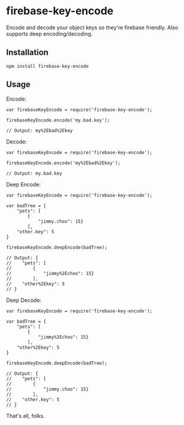 # firebase-key-encode
Encode and decode your object keys so they're firebase friendly. Also supports deep encoding/decoding.

## Installation

    npm install firebase-key-encode

## Usage

Encode:

    var firebaseKeyEncode = require('firebase-key-encode');

    firebaseKeyEncode.encode('my.bad.key');

    // Output: my%2Ebad%2Ekey

Decode:

    var firebaseKeyEncode = require('firebase-key-encode');

    firebaseKeyEncode.encode('my%2Ebad%2Ekey');

    // Output: my.bad.key

Deep Encode:

    var firebaseKeyEncode = require('firebase-key-encode');

    var badTree = {
        "pets": [
            {
                "jimmy.choo": 15}
            ],
        "other.key": 5
    }

    firebaseKeyEncode.deepEncode(badTree);

    // Output: {
    //    "pets": [
    //        {
    //            "jimmy%2Echoo": 15}
    //        ],
    //    "other%2Ekey": 5
    // }


Deep Decode:

    var firebaseKeyEncode = require('firebase-key-encode');

    var badTree = {
        "pets": [
            {
                "jimmy%2Echoo": 15}
            ],
        "other%2Ekey": 5
    }

    firebaseKeyEncode.deepEncode(badTree);

    // Output: {
    //    "pets": [
    //        {
    //            "jimmy.choo": 15}
    //        ],
    //    "other.key": 5
    // }

That's all, folks.
